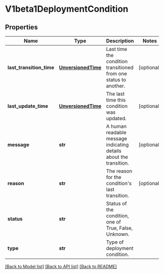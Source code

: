 # V1beta1DeploymentCondition

## Properties
Name | Type | Description | Notes
------------ | ------------- | ------------- | -------------
**last_transition_time** | [**UnversionedTime**](UnversionedTime.md) | Last time the condition transitioned from one status to another. | [optional] 
**last_update_time** | [**UnversionedTime**](UnversionedTime.md) | The last time this condition was updated. | [optional] 
**message** | **str** | A human readable message indicating details about the transition. | [optional] 
**reason** | **str** | The reason for the condition&#39;s last transition. | [optional] 
**status** | **str** | Status of the condition, one of True, False, Unknown. | 
**type** | **str** | Type of deployment condition. | 

[[Back to Model list]](../README.md#documentation-for-models) [[Back to API list]](../README.md#documentation-for-api-endpoints) [[Back to README]](../README.md)


